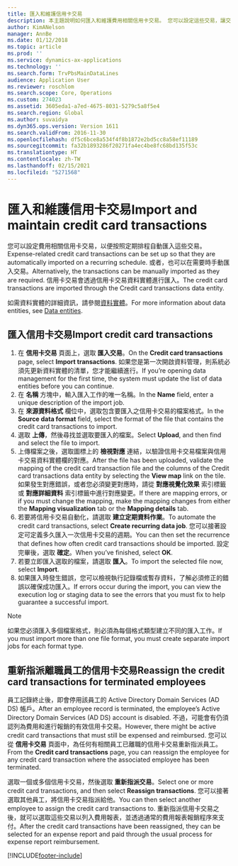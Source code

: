 ```yaml
---
title: 匯入和維護信用卡交易
description: 本主題說明如何匯入和維護費用相關信用卡交易。 您可以設定這些交易，讓交易按照週期性排程自動進行匯入，也可以在需要時手動匯入這些交易。
author: KimANelson
manager: AnnBe
ms.date: 01/12/2018
ms.topic: article
ms.prod: ''
ms.service: dynamics-ax-applications
ms.technology: ''
ms.search.form: TrvPbsMainDataLines
audience: Application User
ms.reviewer: roschlom
ms.search.scope: Core, Operations
ms.custom: 274023
ms.assetid: 3605eda1-a7ed-4675-8031-5279c5a8f5e4
ms.search.region: Global
ms.author: suvaidya
ms.dyn365.ops.version: Version 1611
ms.search.validFrom: 2016-11-30
ms.openlocfilehash: df5c6bce8a534f4f8b1872e2bd5cc8a58ef11189
ms.sourcegitcommit: fa32b1893286f20271fa4ec4be8fc68bd135f53c
ms.translationtype: HT
ms.contentlocale: zh-TW
ms.lasthandoff: 02/15/2021
ms.locfileid: "5271568"
---
```

# <a name="import-and-maintain-credit-card-transactions"></a><span data-ttu-id="2bd28-104">匯入和維護信用卡交易</span><span class="sxs-lookup"><span data-stu-id="2bd28-104">Import and maintain credit card transactions</span></span>

<span data-ttu-id="2bd28-105">您可以設定費用相關信用卡交易，以便按照定期排程自動匯入這些交易。</span><span class="sxs-lookup"><span data-stu-id="2bd28-105">Expense-related credit card transactions can be set up so that they are automatically imported on a recurring schedule.</span></span> <span data-ttu-id="2bd28-106">或者，也可以在需要時手動匯入交易。</span><span class="sxs-lookup"><span data-stu-id="2bd28-106">Alternatively, the transactions can be manually imported as they are required.</span></span> <span data-ttu-id="2bd28-107">信用卡交易會透過信用卡交易資料實體進行匯入。</span><span class="sxs-lookup"><span data-stu-id="2bd28-107">The credit card transactions are imported through the Credit card transactions data entity.</span></span>

<span data-ttu-id="2bd28-108">如需資料實體的詳細資訊，請參閱[資料實體](https://docs.microsoft.com/dynamics365/fin-ops-core/dev-itpro/data-entities/data-entities)。</span><span class="sxs-lookup"><span data-stu-id="2bd28-108">For more information about data entities, see [Data entities](https://docs.microsoft.com/dynamics365/fin-ops-core/dev-itpro/data-entities/data-entities).</span></span>

## <a name="import-credit-card-transactions"></a><span data-ttu-id="2bd28-109">匯入信用卡交易</span><span class="sxs-lookup"><span data-stu-id="2bd28-109">Import credit card transactions</span></span>

1. <span data-ttu-id="2bd28-110">在 **信用卡交易** 頁面上，選取 **匯入交易**。</span><span class="sxs-lookup"><span data-stu-id="2bd28-110">On the **Credit card transactions** page, select **Import transactions**.</span></span> <span data-ttu-id="2bd28-111">如果您是第一次開啟資料管理，則系統必須先更新資料實體的清單，您才能繼續進行。</span><span class="sxs-lookup"><span data-stu-id="2bd28-111">If you’re opening data management for the first time, the system must update the list of data entities before you can continue.</span></span>
2. <span data-ttu-id="2bd28-112">在 **名稱** 方塊中，輸入匯入工作的唯一名稱。</span><span class="sxs-lookup"><span data-stu-id="2bd28-112">In the **Name** field, enter a unique description of the import job.</span></span>
3. <span data-ttu-id="2bd28-113">在 **來源資料格式** 欄位中，選取包含要匯入之信用卡交易的檔案格式。</span><span class="sxs-lookup"><span data-stu-id="2bd28-113">In the **Source data format** field, select the format of the file that contains the credit card transactions to import.</span></span>
4. <span data-ttu-id="2bd28-114">選取 **上傳**，然後尋找並選取要匯入的檔案。</span><span class="sxs-lookup"><span data-stu-id="2bd28-114">Select **Upload**, and then find and select the file to import.</span></span>
5. <span data-ttu-id="2bd28-115">上傳檔案之後，選取圖標上的 **檢視對應** 連結，以驗證信用卡交易檔案與信用卡交易資料實體欄的對應。</span><span class="sxs-lookup"><span data-stu-id="2bd28-115">After the file has been uploaded, validate the mapping of the credit card transaction file and the columns of the Credit card transactions data entity by selecting the **View map** link on the tile.</span></span> <span data-ttu-id="2bd28-116">如果發生對應錯誤，或者您必須變更對應時，請從 **對應視覺化效果** 索引標籤或 **對應詳細資料** 索引標籤中進行對應變更。</span><span class="sxs-lookup"><span data-stu-id="2bd28-116">If there are mapping errors, or if you must change the mapping, make the mapping changes from either the **Mapping visualization** tab or the **Mapping details** tab.</span></span>
6. <span data-ttu-id="2bd28-117">若要將信用卡交易自動化，請選取 **建立定期資料作業**。</span><span class="sxs-lookup"><span data-stu-id="2bd28-117">To automate the credit card transactions, select **Create recurring data job**.</span></span> <span data-ttu-id="2bd28-118">您可以接著設定可定義多久匯入一次信用卡交易的週期。</span><span class="sxs-lookup"><span data-stu-id="2bd28-118">You can then set the recurrence that defines how often credit card transactions should be imported.</span></span> <span data-ttu-id="2bd28-119">設定完畢後，選取 **確定**。</span><span class="sxs-lookup"><span data-stu-id="2bd28-119">When you’ve finished, select **OK**.</span></span>
7. <span data-ttu-id="2bd28-120">若要立即匯入選取的檔案，請選取 **匯入**。</span><span class="sxs-lookup"><span data-stu-id="2bd28-120">To import the selected file now, select **Import**.</span></span>
8. <span data-ttu-id="2bd28-121">如果匯入時發生錯誤，您可以檢視執行記錄檔或暫存資料，了解必須修正的錯誤以確保成功匯入。</span><span class="sxs-lookup"><span data-stu-id="2bd28-121">If errors occur during the import, you can view the execution log or staging data to see the errors that you must fix to help guarantee a successful import.</span></span>

> [!NOTE]
> <span data-ttu-id="2bd28-122">如果您必須匯入多個檔案格式，則必須為每個格式類型建立不同的匯入工作。</span><span class="sxs-lookup"><span data-stu-id="2bd28-122">If you must import more than one file format, you must create separate import jobs for each format type.</span></span>

## <a name="reassign-the-credit-card-transactions-for-terminated-employees"></a><span data-ttu-id="2bd28-123">重新指派離職員工的信用卡交易</span><span class="sxs-lookup"><span data-stu-id="2bd28-123">Reassign the credit card transactions for terminated employees</span></span>

<span data-ttu-id="2bd28-124">員工記錄終止後，即會停用該員工的 Active Directory Domain Services (AD DS) 帳戶。</span><span class="sxs-lookup"><span data-stu-id="2bd28-124">After an employee record is terminated, the employee’s Active Directory Domain Services (AD DS) account is disabled.</span></span> <span data-ttu-id="2bd28-125">不過，可能會有仍須認列為費用和進行報銷的有效信用卡交易。</span><span class="sxs-lookup"><span data-stu-id="2bd28-125">However, there might be active credit card transactions that must still be expensed and reimbursed.</span></span> <span data-ttu-id="2bd28-126">您可以從 **信用卡交易** 頁面中，為任何有相關員工已離職的信用卡交易重新指派員工。</span><span class="sxs-lookup"><span data-stu-id="2bd28-126">From the **Credit card transactions** page, you can reassign the employee for any credit card transaction where the associated employee has been terminated.</span></span>

<span data-ttu-id="2bd28-127">選取一個或多個信用卡交易，然後選取 **重新指派交易**。</span><span class="sxs-lookup"><span data-stu-id="2bd28-127">Select one or more credit card transactions, and then select **Reassign transactions**.</span></span> <span data-ttu-id="2bd28-128">您可以接著選取其他員工，將信用卡交易指派給他。</span><span class="sxs-lookup"><span data-stu-id="2bd28-128">You can then select another employee to assign the credit card transactions to.</span></span> <span data-ttu-id="2bd28-129">重新指派信用卡交易之後，就可以選取這些交易以列入費用報表，並透過通常的費用報表報銷程序來支付。</span><span class="sxs-lookup"><span data-stu-id="2bd28-129">After the credit card transactions have been reassigned, they can be selected for an expense report and paid through the usual process for expense report reimbursement.</span></span>


[!INCLUDE[footer-include](../includes/footer-banner.md)]